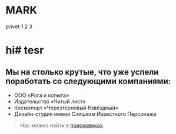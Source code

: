 # MARK
privet 1
2 
3
# hi# tesr

## Мы на столько крутые, что уже успели поработать со следующими компаниями:

- ООО «Рога и копыта»  
- Издательство «Читый лист»  
- Космопорт «Черезтерновый Кзвёздный»  
- Дизайн-студия имени Слишком Известного Персонажа  
> Нас можно найти в [поисковиках](https://www.google.ru/).

##